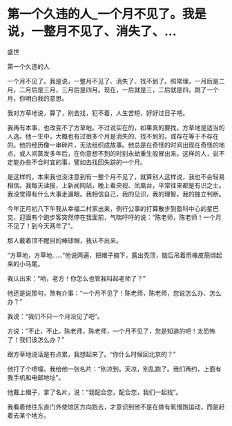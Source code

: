 # 第一个久违的人_一个月不见了。我是说，一整月不见了、消失了、...

盛世

第一个久违的人

一个月不见了。我是说，一整月不见了、消失了、找不到了。照常理，一月后是二月，二月后是三月，三月后是四月。现在，一后就是三，二后就是四，跳了一个月，你明白我的意思。

我对方草地说，算了，别去找，犯不着，人生苦短，好好过日子吧。

我再有本事，也改变不了方草地。不过说实在的，如果真的要找，方草地是适当的人选。他一生中，大概也有过很多个月是消失的、找不到的，或存在等于不存在的。他的经历像一串碎片，无法组织成故事。他总是在奇怪的时间出现在奇怪的地点，或人间蒸发多年后，在你意想不到的时刻永劫重生般冒出来。这样的人，说不定能办些不合时宜的事，譬如去找回失踪的一个月。

是这样的，本来我也没注意到有一整个月不见了，就算别人这样说，我也不会轻易相信。我每天读报，上新闻网站，晚上看央视、凤凰台，平常往来都是有识之士。我没觉得有什么大事走漏眼。我相信自己，我的见识，我的理智，我的独立判断。

今年正月初八下午我从幸福二村家出来，例行公事的打算散步到盈科中心的星巴克，迎面有个跑步客突然停在我面前，气喘吁吁的说：“陈老师，陈老师！一个月不见了！到今天两年了”。

那人戴着顶不醒目的棒球帽，我认不出来。

“方草地，方草地……”他说两遍，把帽子摘下，露出秃顶，脑后吊着用橡皮筋绑起来的小马尾。

我认出来：“哟，老方！你怎么也管我叫起老师了？”

他还是说那句，煞有介事：“一个月不见了！陈老师，陈老师，您说怎么办、怎么办？”

我说：“我们不只一个月没见了吧”。

方说：“不止，不止。陈老师，陈老师，一个月不见了，您是知道的吧！太恐怖了！我们该怎么办？”

跟方草地说话是有点累，我想起来了。“你什么时候回北京的？”

他打了个喷嚏。我给他一张名片：“别凉到。天凉，别乱跑了。我们再约，上面有我手机和电邮地址”。

他戴上帽子，拿了名片，说：“我配合您，配合您，我们一起找”。

我看着他往东直门外使馆区方向跑去，才意识到他不是在做有氧慢跑运动，而是赶着去某个地方。